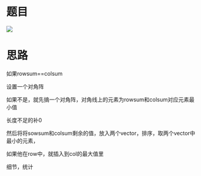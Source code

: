 # 题目

![](pics/230314-1605/img-2023-03-14-18-37-02.png)

# 思路

如果rowsum==colsum

设置一个对角阵

如果不是，就先搞一个对角阵，对角线上的元素为rowsum和colsum对应元素最小值

长度不足的补0

然后将将sowsum和colsum剩余的值，放入两个vector，排序，取两个vector中最小的元素，

如果他在row中，就插入到col的最大值里

细节，统计